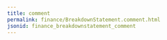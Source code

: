 ```yaml
---
title: comment
permalink: finance/BreakdownStatement.comment.html
jsonid: finance_breakdownstatement_comment
---
```

